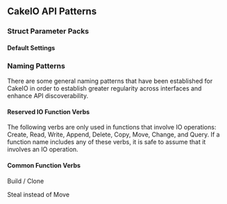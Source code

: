 ## CakeIO API Patterns

### Struct Parameter Packs
#### Default Settings

### Naming Patterns
There are some general naming patterns that have been established for CakeIO in order to establish greater regularity across interfaces and enhance API discoverability. 

#### Reserved IO Function Verbs
The following verbs are only used in functions that involve IO operations: Create, Read, Write, Append, Delete, Copy, Move, Change, and Query. If a function name includes any of these verbs, it is safe to assume that it involves an IO operation. 

#### Common Function Verbs
Build / Clone

Steal instead of Move